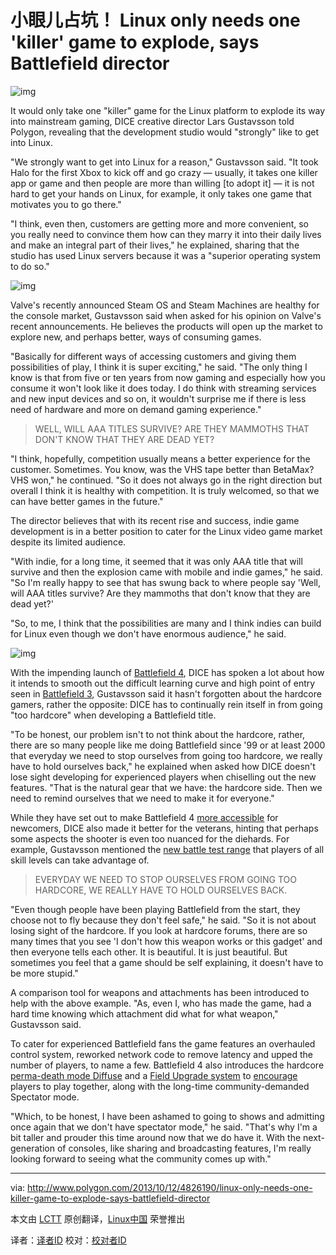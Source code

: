 小眼儿占坑！
Linux only needs one 'killer' game to explode, says Battlefield director
========================================================================

![img](http://cdn2.sbnation.com/uploads/chorus_image/image/20983497/construction_web.0_cinema_720.0.jpg)

It would only take one "killer" game for the Linux platform to explode its way into mainstream gaming, DICE creative director Lars Gustavsson told Polygon, revealing that the development studio would "strongly" like to get into Linux.

"We strongly want to get into Linux for a reason," Gustavsson said. "It took Halo for the first Xbox to kick off and go crazy — usually, it takes one killer app or game and then people are more than willing [to adopt it] — it is not hard to get your hands on Linux, for example, it only takes one game that motivates you to go there."

"I think, even then, customers are getting more and more convenient, so you really need to convince them how can they marry it into their daily lives and make an integral part of their lives," he explained, sharing that the studio has used Linux servers because it was a "superior operating system to do so."

![img](http://cdn3.sbnation.com/assets/3368657/detailed_web_0.jpg)

Valve's recently announced Steam OS and Steam Machines are healthy for the console market, Gustavsson said when asked for his opinion on Valve's recent announcements. He believes the products will open up the market to explore new, and perhaps better, ways of consuming games.

"Basically for different ways of accessing customers and giving them possibilities of play, I think it is super exciting," he said. "The only thing I know is that from five or ten years from now gaming and especially how you consume it won't look like it does today. I do think with streaming services and new input devices and so on, it wouldn't surprise me if there is less need of hardware and more on demand gaming experience."

> WELL, WILL AAA TITLES SURVIVE? ARE THEY MAMMOTHS THAT DON'T KNOW THAT THEY ARE DEAD YET?

"I think, hopefully, competition usually means a better experience for the customer. Sometimes. You know, was the VHS tape better than BetaMax? VHS won," he continued. "So it does not always go in the right direction but overall I think it is healthy with competition. It is truly welcomed, so that we can have better games in the future."

The director believes that with its recent rise and success, indie game development is in a better position to cater for the Linux video game market despite its limited audience.

"With indie, for a long time, it seemed that it was only AAA title that will survive and then the explosion came with mobile and indie games," he said. "So I'm really happy to see that has swung back to where people say 'Well, will AAA titles survive? Are they mammoths that don't know that they are dead yet?'

"So, to me, I think that the possibilities are many and I think indies can build for Linux even though we don't have enormous audience," he said.

![img](http://cdn2.sbnation.com/assets/3368681/BF4_Levolution_Siege_of_Shanghai_web_0.jpg)

With the impending launch of [Battlefield 4][1], DICE has spoken a lot about how it intends to smooth out the difficult learning curve and high point of entry seen in [Battlefield 3][2], Gustavsson said it hasn't forgotten about the hardcore gamers, rather the opposite: DICE has to continually rein itself in from going "too hardcore" when developing a Battlefield title.

"To be honest, our problem isn't to not think about the hardcore, rather, there are so many people like me doing Battlefield since '99 or at least 2000 that everyday we need to stop ourselves from going too hardcore, we really have to hold ourselves back," he explained when asked how DICE doesn't lose sight developing for experienced players when chiselling out the new features. "That is the natural gear that we have: the hardcore side. Then we need to remind ourselves that we need to make it for everyone."

While they have set out to make Battlefield 4 [more accessible][3] for newcomers, DICE also made it better for the veterans, hinting that perhaps some aspects the shooter is even too nuanced for the diehards. For example, Gustavsson mentioned the [new battle test range][4] that players of all skill levels can take advantage of.

> EVERYDAY WE NEED TO STOP OURSELVES FROM GOING TOO HARDCORE, WE REALLY HAVE TO HOLD OURSELVES BACK.

"Even though people have been playing Battlefield from the start, they choose not to fly because they don't feel safe," he said. "So it is not about losing sight of the hardcore. If you look at hardcore forums, there are so many times that you see 'I don't how this weapon works or this gadget' and then everyone tells each other. It is beautiful. It is just beautiful. But sometimes you feel that a game should be self explaining, it doesn't have to be more stupid."

A comparison tool for weapons and attachments has been introduced to help with the above example. "As, even I, who has made the game, had a hard time knowing which attachment did what for what weapon," Gustavsson said.

To cater for experienced Battlefield fans the game features an overhauled control system, reworked network code to remove latency and upped the number of players, to name a few. Battlefield 4 also introduces the hardcore [perma-death mode Diffuse][5] and a [Field Upgrade system][6] to [encourage][7] players to play together, along with the long-time community-demanded Spectator mode.

"Which, to be honest, I have been ashamed to going to shows and admitting once again that we don't have spectator mode," he said. "That's why I'm a bit taller and prouder this time around now that we do have it. With the next-generation of consoles, like sharing and broadcasting features, I'm really looking forward to seeing what the community comes up with."


---

via: http://www.polygon.com/2013/10/12/4826190/linux-only-needs-one-killer-game-to-explode-says-battlefield-director

本文由 [LCTT](https://github.com/LCTT/TranslateProject) 原创翻译，[Linux中国](http://linux.cn/) 荣誉推出

译者：[译者ID](https://github.com/译者ID) 校对：[校对者ID](https://github.com/校对者ID)


[1]:http://www.polygon.com/game/battlefield-4/10364
[2]:http://www.polygon.com/game/battlefield-3/1762
[3]:http://www.polygon.com/2013/10/3/4798128/we-should-be-slapped-for-battlefield-3s-unlocks-says-dice-creative
[4]:http://www.polygon.com/2013/9/4/4694158/battlefield-4-vehicle-test-range-server-options
[5]:http://www.polygon.com/2013/9/26/4775632/battlefield-4s-multiplayer-modes-player-counts-detailed-by-dice
[6]:http://www.polygon.com/2013/8/16/4627536/battlefield-4-kit-customization-field-upgrade-system-detailed
[7]:http://www.polygon.com/2013/8/9/4607030/battlefield-4-will-encourage-but-never-force-team-play
